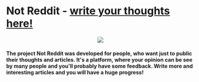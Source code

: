 # Not Reddit - [write your thoughts here!](http://notreddit.live)

<p align="center">
  <b></b>
  <img src="http://notreddit.live/static/images/favicon.png">
</p>

#### The project Not Reddit was developed for people, who want just to public their thoughts and articles. It's a platform, where your opinion can be see by many people and you'll probably have some feedback. Write more and interesting articles and you will have a huge progress! 
